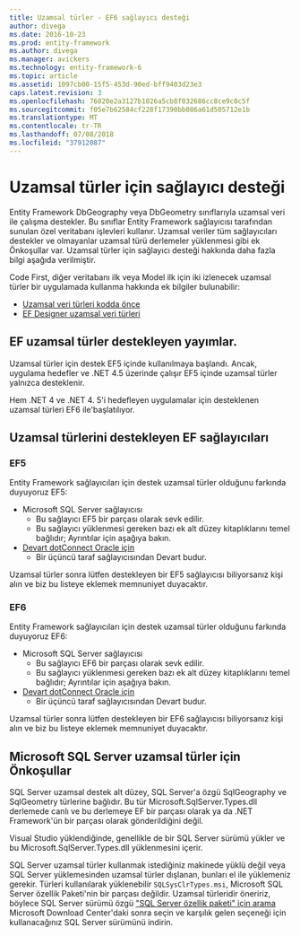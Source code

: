 ```yaml
---
title: Uzamsal türler - EF6 sağlayıcı desteği
author: divega
ms.date: 2016-10-23
ms.prod: entity-framework
ms.author: divega
ms.manager: avickers
ms.technology: entity-framework-6
ms.topic: article
ms.assetid: 1097cb00-15f5-453d-90ed-bff9403d23e3
caps.latest.revision: 3
ms.openlocfilehash: 76020e2a3127b1026a5cb8f032686cc8ce9c0c5f
ms.sourcegitcommit: f05e7b62584cf228f17390bb086a61d505712e1b
ms.translationtype: MT
ms.contentlocale: tr-TR
ms.lasthandoff: 07/08/2018
ms.locfileid: "37912087"
---
```

# <a name="provider-support-for-spatial-types"></a>Uzamsal türler için sağlayıcı desteği
Entity Framework DbGeography veya DbGeometry sınıflarıyla uzamsal veri ile çalışma destekler. Bu sınıflar Entity Framework sağlayıcısı tarafından sunulan özel veritabanı işlevleri kullanır. Uzamsal veriler tüm sağlayıcıları destekler ve olmayanlar uzamsal türü derlemeler yüklenmesi gibi ek Önkoşullar var. Uzamsal türler için sağlayıcı desteği hakkında daha fazla bilgi aşağıda verilmiştir.  

Code First, diğer veritabanı ilk veya Model ilk için iki izlenecek uzamsal türler bir uygulamada kullanma hakkında ek bilgiler bulunabilir:  

- [Uzamsal veri türleri kodda önce](~/ef6/modeling/code-first/data-types/spatial.md)  
- [EF Designer uzamsal veri türleri](~/ef6/modeling/designer/data-types/spatial.md)  

## <a name="ef-releases-that-support-spatial-types"></a>EF uzamsal türler destekleyen yayımlar.  

Uzamsal türler için destek EF5 içinde kullanılmaya başlandı. Ancak, uygulama hedefler ve .NET 4.5 üzerinde çalışır EF5 içinde uzamsal türler yalnızca desteklenir.  

Hem .NET 4 ve .NET 4. 5'i hedefleyen uygulamalar için desteklenen uzamsal türleri EF6 ile'başlatılıyor.  

## <a name="ef-providers-that-support-spatial-types"></a>Uzamsal türlerini destekleyen EF sağlayıcıları  

### <a name="ef5"></a>EF5  

Entity Framework sağlayıcıları için destek uzamsal türler olduğunu farkında duyuyoruz EF5:  

- Microsoft SQL Server sağlayıcısı  
    - Bu sağlayıcı EF5 bir parçası olarak sevk edilir.  
    - Bu sağlayıcı yüklenmesi gereken bazı ek alt düzey kitaplıklarını temel bağlıdır; Ayrıntılar için aşağıya bakın.  
- [Devart dotConnect Oracle için](http://www.devart.com/dotconnect/oracle/)  
    - Bir üçüncü taraf sağlayıcısından Devart budur.  

Uzamsal türler sonra lütfen destekleyen bir EF5 sağlayıcısı biliyorsanız kişi alın ve biz bu listeye eklemek memnuniyet duyacaktır.  

### <a name="ef6"></a>EF6  

Entity Framework sağlayıcıları için destek uzamsal türler olduğunu farkında duyuyoruz EF6:  

- Microsoft SQL Server sağlayıcısı  
    - Bu sağlayıcı EF6 bir parçası olarak sevk edilir.  
    - Bu sağlayıcı yüklenmesi gereken bazı ek alt düzey kitaplıklarını temel bağlıdır; Ayrıntılar için aşağıya bakın.  
- [Devart dotConnect Oracle için](http://www.devart.com/dotconnect/oracle/)  
    - Bir üçüncü taraf sağlayıcısından Devart budur.  

Uzamsal türler sonra lütfen destekleyen bir EF6 sağlayıcısı biliyorsanız kişi alın ve biz bu listeye eklemek memnuniyet duyacaktır.  

## <a name="prerequisites-for-spatial-types-with-microsoft-sql-server"></a>Microsoft SQL Server uzamsal türler için Önkoşullar  

SQL Server uzamsal destek alt düzey, SQL Server'a özgü SqlGeography ve SqlGeometry türlerine bağlıdır. Bu tür Microsoft.SqlServer.Types.dll derlemede canlı ve bu derlemeye EF bir parçası olarak ya da .NET Framework'ün bir parçası olarak gönderildiğini değil.  

Visual Studio yüklendiğinde, genellikle de bir SQL Server sürümü yükler ve bu Microsoft.SqlServer.Types.dll yüklenmesini içerir.  

SQL Server uzamsal türler kullanmak istediğiniz makinede yüklü değil veya SQL Server yüklemesinden uzamsal türler dışlanan, bunları el ile yüklemeniz gerekir. Türleri kullanılarak yüklenebilir `SQLSysClrTypes.msi`, Microsoft SQL Server özellik Paketi'nin bir parçası değildir. Uzamsal türleridir öneririz, böylece SQL Server sürümü özgü ["SQL Server özellik paketi" için arama](https://www.microsoft.com/en-us/search/result.aspx?q=sql+server+feature+pack) Microsoft Download Center'daki sonra seçin ve karşılık gelen seçeneği için kullanacağınız SQL Server sürümünü indirin.
